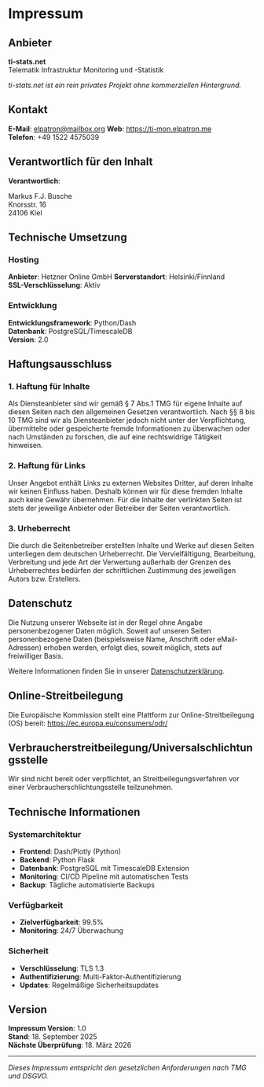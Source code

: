 # Impressum

## Anbieter

**ti-stats.net**  
Telematik Infrastruktur Monitoring und -Statistik

*ti-stats.net ist ein rein privates Projekt ohne kommerziellen Hintergrund.*

## Kontakt

**E-Mail**: elpatron@mailbox.org
**Web**: https://ti-mon.elpatron.me  
**Telefon**: +49 1522 4575039

## Verantwortlich für den Inhalt

**Verantwortlich**:  

Markus F.J. Busche  
Knorsstr. 16  
24106 Kiel

## Technische Umsetzung

### Hosting
**Anbieter**: Hetzner Online GmbH 
**Serverstandort**: Helsinki/Finnland  
**SSL-Verschlüsselung**: Aktiv

### Entwicklung
**Entwicklungsframework**: Python/Dash  
**Datenbank**: PostgreSQL/TimescaleDB  
**Version**: 2.0

## Haftungsausschluss

### 1. Haftung für Inhalte

Als Diensteanbieter sind wir gemäß § 7 Abs.1 TMG für eigene Inhalte auf diesen Seiten nach den allgemeinen Gesetzen verantwortlich. Nach §§ 8 bis 10 TMG sind wir als Diensteanbieter jedoch nicht unter der Verpflichtung, übermittelte oder gespeicherte fremde Informationen zu überwachen oder nach Umständen zu forschen, die auf eine rechtswidrige Tätigkeit hinweisen.

### 2. Haftung für Links

Unser Angebot enthält Links zu externen Websites Dritter, auf deren Inhalte wir keinen Einfluss haben. Deshalb können wir für diese fremden Inhalte auch keine Gewähr übernehmen. Für die Inhalte der verlinkten Seiten ist stets der jeweilige Anbieter oder Betreiber der Seiten verantwortlich.

### 3. Urheberrecht

Die durch die Seitenbetreiber erstellten Inhalte und Werke auf diesen Seiten unterliegen dem deutschen Urheberrecht. Die Vervielfältigung, Bearbeitung, Verbreitung und jede Art der Verwertung außerhalb der Grenzen des Urheberrechtes bedürfen der schriftlichen Zustimmung des jeweiligen Autors bzw. Erstellers.

## Datenschutz

Die Nutzung unserer Webseite ist in der Regel ohne Angabe personenbezogener Daten möglich. Soweit auf unseren Seiten personenbezogene Daten (beispielsweise Name, Anschrift oder eMail-Adressen) erhoben werden, erfolgt dies, soweit möglich, stets auf freiwilliger Basis.

Weitere Informationen finden Sie in unserer [Datenschutzerklärung](/datenschutz).

## Online-Streitbeilegung

Die Europäische Kommission stellt eine Plattform zur Online-Streitbeilegung (OS) bereit: https://ec.europa.eu/consumers/odr/

## Verbraucherstreitbeilegung/Universalschlichtungsstelle

Wir sind nicht bereit oder verpflichtet, an Streitbeilegungsverfahren vor einer Verbraucherschlichtungsstelle teilzunehmen.

## Technische Informationen

### Systemarchitektur
- **Frontend**: Dash/Plotly (Python)
- **Backend**: Python Flask
- **Datenbank**: PostgreSQL mit TimescaleDB Extension
- **Monitoring**: CI/CD Pipeline mit automatischen Tests
- **Backup**: Tägliche automatisierte Backups

### Verfügbarkeit
- **Zielverfügbarkeit**: 99.5%
- **Monitoring**: 24/7 Überwachung

### Sicherheit
- **Verschlüsselung**: TLS 1.3
- **Authentifizierung**: Multi-Faktor-Authentifizierung
- **Updates**: Regelmäßige Sicherheitsupdates

## Version

**Impressum Version**: 1.0  
**Stand**: 18. September 2025  
**Nächste Überprüfung**: 18. März 2026

---

*Dieses Impressum entspricht den gesetzlichen Anforderungen nach TMG und DSGVO.*
